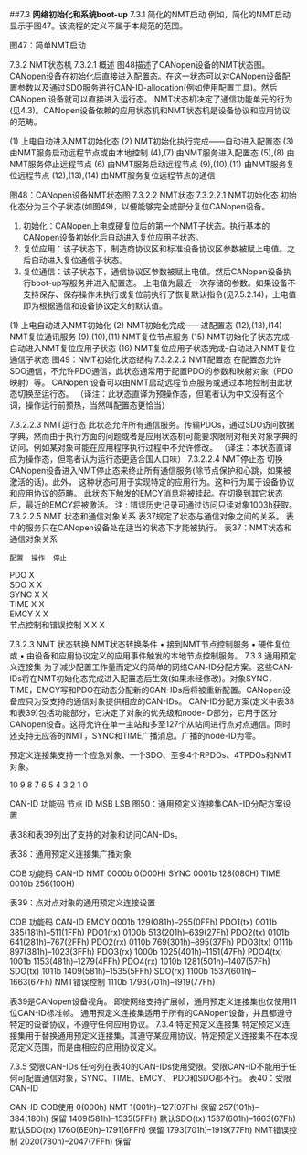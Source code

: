 ##7.3 **网络初始化和系统boot-up**
7.3.1	简化的NMT启动
例如，简化的NMT启动显示于图47。该流程的定义不属于本规范的范围。

图47：简单NMT启动
 
7.3.2	NMT状态机
7.3.2.1	概述
图48描述了CANopen设备的NMT状态图。CANopen设备在初始化后直接进入配置态。在这一状态可以对CANopen设备配置参数以及通过SDO服务进行CAN-ID-allocation(例如使用配置工具)。然后CANopen 设备就可以直接进入运行态。
NMT状态机决定了通信功能单元的行为(见4.3)。CANopen设备依赖的应用状态机和NMT状态机是设备协议和应用协议的范畴。


(1)	上电自动进入NMT初始化态
(2)	NMT初始化执行完成——自动进入配置态
(3)	由NMT服务启动远程节点或由本地控制
(4),(7)	由NMT服务进入配置态
(5),(8)	由NMT服务停止远程节点
(6)	由NMT服务启动远程节点
(9),(10),(11)	由NMT服务复位远程节点
(12),(13),(14)	由NMT服务复位远程节点的通信

图48：CANopen设备NMT状态图 
7.3.2.2	NMT状态
7.3.2.2.1	NMT初始化态
初始化态分为三个子状态(如图49)，以便能够完全或部分复位CANopen设备。
1.	初始化：CANopen上电或硬复位后的第一个NMT子状态。执行基本的CANopen设备初始化后自动进入复位应用子状态。
2.	复位应用：该子状态下，制造商协议区和标准设备协议区参数被赋上电值。之后自动进入复位通信子状态。
3.	复位通信：该子状态下，通信协议区参数被赋上电值。然后CANopen设备执行boot-up写服务并进入配置态。
上电值为最近一次存储的参数。如果设备不支持保存、保存操作未执行或复位前执行了恢复默认指令(见7.5.2.14)，上电值即为根据通信和设备协议定义的默认值。


(1)	上电自动进入NMT初始化
(2)	NMT初始化完成——进配置态
 (12),(13),(14)	NMT复位通讯服务
(9),(10),(11)	NMT复位节点服务
(15)	NMT初始化子状态完成–自动进入NMT复位应用子状态
(16)	NMT复位应用子状态完成–自动进入NMT复位通信子状态
图49：NMT初始化状态结构
7.3.2.2.2	NMT配置态
在配置态允许SDO通信，不允许PDO通信，此状态通常用于配置PDO的参数和映射对象（PDO映射）等。
CANopen 设备可以由NMT启动远程节点服务或通过本地控制由此状态切换至运行态。
（译注：此状态直译为预操作态，但笔者认为中文没有这个词，操作运行前预热，当然叫配置态更恰当）
 
7.3.2.2.3	NMT运行态
此状态允许所有通信服务。传输PDOs，通过SDO访问数据字典，然而由于执行方面的问题或者是应用状态机可能要求限制对相关对象字典的访问，例如某对象可能在应用程序执行过程中不允许修改。
（译注：本状态直译应为操作态，但笔者认为运行态更适合国人口味）
7.3.2.2.4	NMT停止态
切换CANopen设备进入NMT停止态来终止所有通信服务(除节点保护和心跳，如果被激活的话)。此外， 这种状态可用于实现特定的应用行为。这种行为属于设备协议和应用协议的范畴。
此状态下触发的EMCY消息将被挂起。在切换到其它状态后，最近的EMCY将被激活。
注 : 错误历史记录可通过访问只读对象1003h获取。
7.3.2.2.5	NMT 状态和通信对象关系
表37规定了状态与通信对象之间的关系。 表中的服务只在CANopen设备处在适当的状态下才能被执行。
表37：NMT状态和通信对象关系

	配置	操作	停止
PDO		X	
SDO	X	X	
SYNC	X	X	
TIME	X	X	
EMCY	X	X	
节点控制和错误控制	X	X	X

7.3.2.3	NMT 状态转换
NMT状态转换条件
•	接到NMT节点控制服务
•	硬件复位,或
•	由设备和应用协议定义的应用事件触发的本地节点控制服务。
7.3.3	通用预定义连接集
为了减少配置工作量而定义的简单的网络CAN-ID分配方案。这些CAN-IDs将在NMT初始化态完成进入配置态后生效(如果未经修改)。对象SYNC，TIME，EMCY写和PDO在动态分配新的CAN-IDs后将被重新配置。CANopen设备应只为受支持的通信对象提供相应的CAN-IDs。
CAN-ID分配方案(定义中表38和表39)包括功能部分，它决定了对象的优先级和node-ID部分，它用于区分CANopen设备。这将允许在单一主站和多至127个从站间进行点对点通信。同时还支持无应答的NMT，SYNC和TIME广播消息。广播的node-ID为零。
 
预定义连接集支持一个应急对象、一个SDO、至多4个RPDOs、4TPDOs和NMT对象。


10	9	8	7	6	5	4	3	2	1	0

CAN-ID
功能码	节点 ID
MSB	LSB
图50：通用预定义连接集CAN-ID分配方案设置

表38和表39列出了支持的对象和访问CAN-IDs。

表38：通用预定义连接集广播对象

COB	功能码	CAN-ID
NMT	0000b	0(000H)
SYNC	0001b	128(080H)
TIME	0010b	256(100H)

表39：点对点对象的通用预定义连接设置

COB	功能码	CAN-ID
EMCY	0001b	129(081h)–255(0FFh)
PDO1(tx)	0011b	385(181h)–511(1FFh)
PDO1(rx)	0100b	513(201h)–639(27Fh)
PDO2(tx)	0101b	641(281h)–767(2FFh)
PDO2(rx)	0110b	769(301h)–895(37Fh)
PDO3(tx)	0111b	897(381h)–1023(3FFh)
PDO3(rx)	1000b	1025(401h)–1151(47Fh)
PDO4(tx)	1001b	1153(481h)–1279(4FFh)
PDO4(rx)	1010b	1281(501h)–1407(57Fh)
SDO(tx)	1011b	1409(581h)–1535(5FFh)
SDO(rx)	1100b	1537(601h)–1663(67Fh)
NMT错误控制	1110b	1793(701h)–1919(77Fh)

表39是CANopen设备视角。
即使网络支持扩展帧，通用预定义连接集也仅使用11位CAN-ID标准帧。
通用预定义连接集适用于所有的CANopen设备，并且都遵守特定的设备协议，不遵守任何应用协议。
7.3.4	特定预定义连接集
特定预定义连接集用于替换通用预定义连接集，其遵守某应用协议。特定预定义连接集不在本规范定义范围，而是由相应的应用协议定义。
 
7.3.5	受限CAN-IDs
任何列在表40的CAN-IDs使用受限。受限CAN-ID不能用于任何可配置通信对象，SYNC、TIME、EMCY、 PDO和SDO都不行。
表40：受限CAN-ID

CAN-ID	COB使用
0(000h)	NMT
1(001h)–127(07Fh)	保留
257(101h)–384(180h)	保留
1409(581h)–1535(5FFh)	默认SDO(tx)
1537(601h)–1663(67Fh)	默认SDO(rx)
1760(6E0h)–1791(6FFh)	保留
1793(701h)–1919(77Fh)	NMT错误控制
2020(780h)–2047(7FFh)	保留

